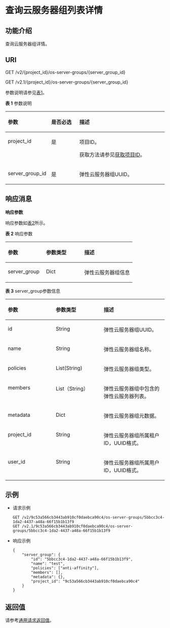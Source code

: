 # 查询云服务器组列表详情<a name="ZH-CN_TOPIC_0065817722"></a>

## 功能介绍<a name="zh-cn_topic_0057973159_section30240326"></a>

查询云服务器组详情。

## URI<a name="zh-cn_topic_0057973159_section3727484"></a>

GET /v2/\{project\_id\}/os-server-groups/\{server\_group\_id\}

GET /v2.1/\{project\_id\}/os-server-groups/\{server\_group\_id\}

参数说明请参见[表1](#zh-cn_topic_0057973159_zh-cn_topic_0020212650_table62669527)。

**表 1**  参数说明

<a name="zh-cn_topic_0057973159_zh-cn_topic_0020212650_table62669527"></a>
<table><thead align="left"><tr id="zh-cn_topic_0057973159_zh-cn_topic_0020212650_row33894570"><th class="cellrowborder" valign="top" width="20.74%" id="mcps1.2.4.1.1"><p id="p5187119"><a name="p5187119"></a><a name="p5187119"></a>参数</p>
</th>
<th class="cellrowborder" valign="top" width="19.05%" id="mcps1.2.4.1.2"><p id="p17503500"><a name="p17503500"></a><a name="p17503500"></a>是否必选</p>
</th>
<th class="cellrowborder" valign="top" width="60.209999999999994%" id="mcps1.2.4.1.3"><p id="p8497414"><a name="p8497414"></a><a name="p8497414"></a>描述</p>
</th>
</tr>
</thead>
<tbody><tr id="zh-cn_topic_0057973159_zh-cn_topic_0020212650_row8419032"><td class="cellrowborder" valign="top" width="20.74%" headers="mcps1.2.4.1.1 "><p id="zh-cn_topic_0057973159_zh-cn_topic_0020212650_p10852974"><a name="zh-cn_topic_0057973159_zh-cn_topic_0020212650_p10852974"></a><a name="zh-cn_topic_0057973159_zh-cn_topic_0020212650_p10852974"></a>project_id</p>
</td>
<td class="cellrowborder" valign="top" width="19.05%" headers="mcps1.2.4.1.2 "><p id="zh-cn_topic_0057973159_zh-cn_topic_0020212650_p6675738"><a name="zh-cn_topic_0057973159_zh-cn_topic_0020212650_p6675738"></a><a name="zh-cn_topic_0057973159_zh-cn_topic_0020212650_p6675738"></a>是</p>
</td>
<td class="cellrowborder" valign="top" width="60.209999999999994%" headers="mcps1.2.4.1.3 "><p id="p37593705"><a name="p37593705"></a><a name="p37593705"></a>项目ID。</p>
<p id="p1180512217438"><a name="p1180512217438"></a><a name="p1180512217438"></a>获取方法请参见<a href="获取项目ID.md">获取项目ID</a>。</p>
</td>
</tr>
<tr id="zh-cn_topic_0057973159_row1856062192319"><td class="cellrowborder" valign="top" width="20.74%" headers="mcps1.2.4.1.1 "><p id="zh-cn_topic_0057973159_p16560926238"><a name="zh-cn_topic_0057973159_p16560926238"></a><a name="zh-cn_topic_0057973159_p16560926238"></a>server_group_id</p>
</td>
<td class="cellrowborder" valign="top" width="19.05%" headers="mcps1.2.4.1.2 "><p id="zh-cn_topic_0057973159_p5560326232"><a name="zh-cn_topic_0057973159_p5560326232"></a><a name="zh-cn_topic_0057973159_p5560326232"></a>是</p>
</td>
<td class="cellrowborder" valign="top" width="60.209999999999994%" headers="mcps1.2.4.1.3 "><p id="zh-cn_topic_0057973159_p94577242237"><a name="zh-cn_topic_0057973159_p94577242237"></a><a name="zh-cn_topic_0057973159_p94577242237"></a>弹性云服务器组UUID。</p>
</td>
</tr>
</tbody>
</table>

## 响应消息<a name="zh-cn_topic_0057973159_section28398296"></a>

**响应参数**

响应参数如[表2](#zh-cn_topic_0057973159_table31776237)所示。

**表 2**  响应参数

<a name="zh-cn_topic_0057973159_table31776237"></a>
<table><thead align="left"><tr id="zh-cn_topic_0057973159_row27842754"><th class="cellrowborder" valign="top" width="30.09%" id="mcps1.2.4.1.1"><p id="zh-cn_topic_0057972670_p57733603"><a name="zh-cn_topic_0057972670_p57733603"></a><a name="zh-cn_topic_0057972670_p57733603"></a>参数</p>
</th>
<th class="cellrowborder" valign="top" width="30.09%" id="mcps1.2.4.1.2"><p id="zh-cn_topic_0057972670_p45910260"><a name="zh-cn_topic_0057972670_p45910260"></a><a name="zh-cn_topic_0057972670_p45910260"></a>参数类型</p>
</th>
<th class="cellrowborder" valign="top" width="39.82%" id="mcps1.2.4.1.3"><p id="zh-cn_topic_0057972670_p32634650"><a name="zh-cn_topic_0057972670_p32634650"></a><a name="zh-cn_topic_0057972670_p32634650"></a>描述</p>
</th>
</tr>
</thead>
<tbody><tr id="zh-cn_topic_0057973159_row23461831"><td class="cellrowborder" valign="top" width="30.09%" headers="mcps1.2.4.1.1 "><p id="zh-cn_topic_0057973159_p21360177"><a name="zh-cn_topic_0057973159_p21360177"></a><a name="zh-cn_topic_0057973159_p21360177"></a>server_group</p>
</td>
<td class="cellrowborder" valign="top" width="30.09%" headers="mcps1.2.4.1.2 "><p id="zh-cn_topic_0057973159_p52452767"><a name="zh-cn_topic_0057973159_p52452767"></a><a name="zh-cn_topic_0057973159_p52452767"></a>Dict</p>
</td>
<td class="cellrowborder" valign="top" width="39.82%" headers="mcps1.2.4.1.3 "><p id="zh-cn_topic_0057973159_p8353193"><a name="zh-cn_topic_0057973159_p8353193"></a><a name="zh-cn_topic_0057973159_p8353193"></a>弹性云服务器组信息</p>
</td>
</tr>
</tbody>
</table>

**表 3**  server\_group参数信息

<a name="zh-cn_topic_0057973159_table5520021"></a>
<table><thead align="left"><tr id="zh-cn_topic_0057973159_row52947946"><th class="cellrowborder" valign="top" width="30.09%" id="mcps1.2.4.1.1"><p id="p14850105762611"><a name="p14850105762611"></a><a name="p14850105762611"></a>参数</p>
</th>
<th class="cellrowborder" valign="top" width="30.09%" id="mcps1.2.4.1.2"><p id="p1685014574266"><a name="p1685014574266"></a><a name="p1685014574266"></a>参数类型</p>
</th>
<th class="cellrowborder" valign="top" width="39.82%" id="mcps1.2.4.1.3"><p id="p168651757112614"><a name="p168651757112614"></a><a name="p168651757112614"></a>描述</p>
</th>
</tr>
</thead>
<tbody><tr id="zh-cn_topic_0057973159_row5110742"><td class="cellrowborder" valign="top" width="30.09%" headers="mcps1.2.4.1.1 "><p id="zh-cn_topic_0057973159_p11316939"><a name="zh-cn_topic_0057973159_p11316939"></a><a name="zh-cn_topic_0057973159_p11316939"></a>id</p>
</td>
<td class="cellrowborder" valign="top" width="30.09%" headers="mcps1.2.4.1.2 "><p id="zh-cn_topic_0057973159_p44256881"><a name="zh-cn_topic_0057973159_p44256881"></a><a name="zh-cn_topic_0057973159_p44256881"></a>String</p>
</td>
<td class="cellrowborder" valign="top" width="39.82%" headers="mcps1.2.4.1.3 "><p id="zh-cn_topic_0057973159_p56454382"><a name="zh-cn_topic_0057973159_p56454382"></a><a name="zh-cn_topic_0057973159_p56454382"></a>弹性云服务器组UUID。</p>
</td>
</tr>
<tr id="zh-cn_topic_0057973159_row38327398"><td class="cellrowborder" valign="top" width="30.09%" headers="mcps1.2.4.1.1 "><p id="zh-cn_topic_0057973159_p17511496"><a name="zh-cn_topic_0057973159_p17511496"></a><a name="zh-cn_topic_0057973159_p17511496"></a>name</p>
</td>
<td class="cellrowborder" valign="top" width="30.09%" headers="mcps1.2.4.1.2 "><p id="zh-cn_topic_0057973159_p9145087"><a name="zh-cn_topic_0057973159_p9145087"></a><a name="zh-cn_topic_0057973159_p9145087"></a>String</p>
</td>
<td class="cellrowborder" valign="top" width="39.82%" headers="mcps1.2.4.1.3 "><p id="zh-cn_topic_0057973159_p5596939"><a name="zh-cn_topic_0057973159_p5596939"></a><a name="zh-cn_topic_0057973159_p5596939"></a>弹性云服务器组名称。</p>
</td>
</tr>
<tr id="zh-cn_topic_0057973159_row50372456"><td class="cellrowborder" valign="top" width="30.09%" headers="mcps1.2.4.1.1 "><p id="zh-cn_topic_0057973159_p53637170"><a name="zh-cn_topic_0057973159_p53637170"></a><a name="zh-cn_topic_0057973159_p53637170"></a>policies</p>
</td>
<td class="cellrowborder" valign="top" width="30.09%" headers="mcps1.2.4.1.2 "><p id="zh-cn_topic_0057973159_p49643541"><a name="zh-cn_topic_0057973159_p49643541"></a><a name="zh-cn_topic_0057973159_p49643541"></a>List(String)</p>
</td>
<td class="cellrowborder" valign="top" width="39.82%" headers="mcps1.2.4.1.3 "><p id="zh-cn_topic_0057973159_p31957059"><a name="zh-cn_topic_0057973159_p31957059"></a><a name="zh-cn_topic_0057973159_p31957059"></a>弹性云服务器组类型。</p>
</td>
</tr>
<tr id="zh-cn_topic_0057973159_row19178079"><td class="cellrowborder" valign="top" width="30.09%" headers="mcps1.2.4.1.1 "><p id="zh-cn_topic_0057973159_p9920603"><a name="zh-cn_topic_0057973159_p9920603"></a><a name="zh-cn_topic_0057973159_p9920603"></a>members</p>
</td>
<td class="cellrowborder" valign="top" width="30.09%" headers="mcps1.2.4.1.2 "><p id="zh-cn_topic_0057973159_p65371346"><a name="zh-cn_topic_0057973159_p65371346"></a><a name="zh-cn_topic_0057973159_p65371346"></a>List（String）</p>
</td>
<td class="cellrowborder" valign="top" width="39.82%" headers="mcps1.2.4.1.3 "><p id="zh-cn_topic_0057973159_p8656215"><a name="zh-cn_topic_0057973159_p8656215"></a><a name="zh-cn_topic_0057973159_p8656215"></a>弹性云服务器组中包含的弹性云服务器列表。</p>
</td>
</tr>
<tr id="zh-cn_topic_0057973159_row10797076"><td class="cellrowborder" valign="top" width="30.09%" headers="mcps1.2.4.1.1 "><p id="zh-cn_topic_0057973159_p2147930"><a name="zh-cn_topic_0057973159_p2147930"></a><a name="zh-cn_topic_0057973159_p2147930"></a>metadata</p>
</td>
<td class="cellrowborder" valign="top" width="30.09%" headers="mcps1.2.4.1.2 "><p id="zh-cn_topic_0057973159_p39764641"><a name="zh-cn_topic_0057973159_p39764641"></a><a name="zh-cn_topic_0057973159_p39764641"></a>Dict</p>
</td>
<td class="cellrowborder" valign="top" width="39.82%" headers="mcps1.2.4.1.3 "><p id="zh-cn_topic_0057973159_p43657808"><a name="zh-cn_topic_0057973159_p43657808"></a><a name="zh-cn_topic_0057973159_p43657808"></a>弹性云服务器组元数据。</p>
</td>
</tr>
<tr id="zh-cn_topic_0057973159_row57375958"><td class="cellrowborder" valign="top" width="30.09%" headers="mcps1.2.4.1.1 "><p id="zh-cn_topic_0057973159_p16941010"><a name="zh-cn_topic_0057973159_p16941010"></a><a name="zh-cn_topic_0057973159_p16941010"></a>project_id</p>
</td>
<td class="cellrowborder" valign="top" width="30.09%" headers="mcps1.2.4.1.2 "><p id="zh-cn_topic_0057973159_p30044530"><a name="zh-cn_topic_0057973159_p30044530"></a><a name="zh-cn_topic_0057973159_p30044530"></a>String</p>
</td>
<td class="cellrowborder" valign="top" width="39.82%" headers="mcps1.2.4.1.3 "><p id="zh-cn_topic_0057973159_p23428799"><a name="zh-cn_topic_0057973159_p23428799"></a><a name="zh-cn_topic_0057973159_p23428799"></a>弹性云服务器组所属租户ID，UUID格式。</p>
</td>
</tr>
<tr id="zh-cn_topic_0057973159_row975381085117"><td class="cellrowborder" valign="top" width="30.09%" headers="mcps1.2.4.1.1 "><p id="zh-cn_topic_0057973159_p187549109517"><a name="zh-cn_topic_0057973159_p187549109517"></a><a name="zh-cn_topic_0057973159_p187549109517"></a>user_id</p>
</td>
<td class="cellrowborder" valign="top" width="30.09%" headers="mcps1.2.4.1.2 "><p id="zh-cn_topic_0057973159_p090181716517"><a name="zh-cn_topic_0057973159_p090181716517"></a><a name="zh-cn_topic_0057973159_p090181716517"></a>String</p>
</td>
<td class="cellrowborder" valign="top" width="39.82%" headers="mcps1.2.4.1.3 "><p id="zh-cn_topic_0057973159_p39217176512"><a name="zh-cn_topic_0057973159_p39217176512"></a><a name="zh-cn_topic_0057973159_p39217176512"></a>弹性云服务器组所属用户ID，UUID格式。</p>
</td>
</tr>
</tbody>
</table>

## 示例<a name="zh-cn_topic_0057973159_section54258073"></a>

-   请求示例

    ```
    GET /v2/9c53a566cb3443ab910cf0daebca90c4/os-server-groups/5bbcc3c4-1da2-4437-a48a-66f15b1b13f9
    GET /v2.1/9c53a566cb3443ab910cf0daebca90c4/os-server-groups/5bbcc3c4-1da2-4437-a48a-66f15b1b13f9
    ```

-   响应示例

    ```
    {
        "server_group": {
            "id": "5bbcc3c4-1da2-4437-a48a-66f15b1b13f9",
            "name": "test",
            "policies": ["anti-affinity"],
            "members": [],
            "metadata": {},
            "project_id": "9c53a566cb3443ab910cf0daebca90c4"
        }
    }
    ```


## 返回值<a name="zh-cn_topic_0057973159_section32827787"></a>

请参考[通用请求返回值](通用请求返回值.md)。

